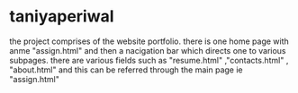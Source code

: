 # taniyaperiwal
the project comprises of the website portfolio.
there is one home page with anme "assign.html" and then a nacigation bar which directs one to various subpages.
there are various fields such as "resume.html" ,"contacts.html" , "about.html" and this can be referred through the main page ie "assign.html"
